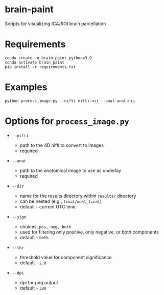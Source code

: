# brain-paint
Scripts for visualizing ICA/ROI brain parcellation

# Requirements
```
conda create -n brain_paint python=3.9
conda activate brain_paint
pip install -r requirements.txt
```

# Examples
```
python process_image.py --nifti nifti.nii --anat anat.nii
```

# Options for `process_image.py`

- `--nifti`
    - path to the 4D nifti to convert to images
    - required
- `--anat`
    - path to the anatomical image to use as underlay
    - required

- `--dir`
    - name for the results directory within `results/` directory
    - can be nested (e.g., `final/most_final`)
    - default - current UTC time
- `--sign`
    - choices: `pos, neg, both`
    - used for filtering only positive, only negative, or both components
    - default - `both`
- `--thr`
    - threshold value for component significance
    - default - `2.0`
- `--dpi`
    - dpi for png output
    - default - `300`
